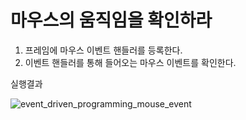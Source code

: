 # 마우스의 움직임을 확인하라
1. 프레임에 마우스 이벤트 핸들러를 등록한다.
2. 이벤트 핸들러를 통해 들어오는 마우스 이벤트를 확인한다.

실행결과

![event_driven_programming_mouse_event](https://github.com/Hongkyoungseuk/TestMouseEvent/assets/117065210/e2d02e97-16f4-4bea-8931-4760776ce8ab)
